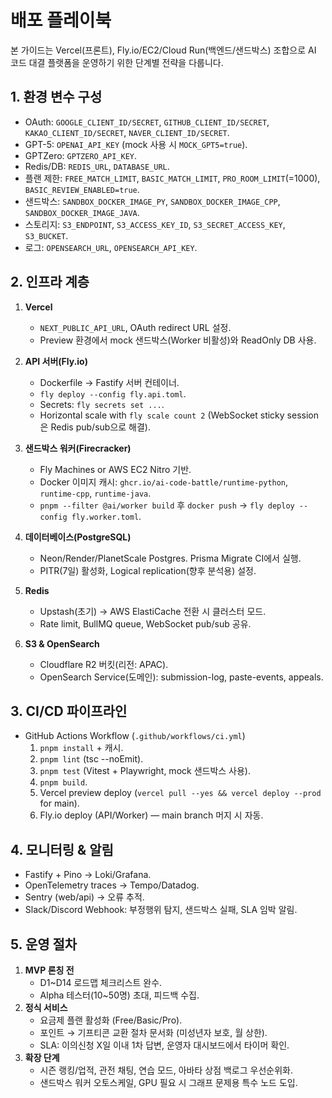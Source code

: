 # 배포 플레이북

본 가이드는 Vercel(프론트), Fly.io/EC2/Cloud Run(백엔드/샌드박스) 조합으로 AI 코드 대결 플랫폼을 운영하기 위한 단계별 전략을 다룹니다.

## 1. 환경 변수 구성

- OAuth: `GOOGLE_CLIENT_ID/SECRET`, `GITHUB_CLIENT_ID/SECRET`, `KAKAO_CLIENT_ID/SECRET`, `NAVER_CLIENT_ID/SECRET`.
- GPT-5: `OPENAI_API_KEY` (mock 사용 시 `MOCK_GPT5=true`).
- GPTZero: `GPTZERO_API_KEY`.
- Redis/DB: `REDIS_URL`, `DATABASE_URL`.
- 플랜 제한: `FREE_MATCH_LIMIT`, `BASIC_MATCH_LIMIT`, `PRO_ROOM_LIMIT`(=1000), `BASIC_REVIEW_ENABLED=true`.
- 샌드박스: `SANDBOX_DOCKER_IMAGE_PY`, `SANDBOX_DOCKER_IMAGE_CPP`, `SANDBOX_DOCKER_IMAGE_JAVA`.
- 스토리지: `S3_ENDPOINT`, `S3_ACCESS_KEY_ID`, `S3_SECRET_ACCESS_KEY`, `S3_BUCKET`.
- 로그: `OPENSEARCH_URL`, `OPENSEARCH_API_KEY`.

## 2. 인프라 계층

1. **Vercel**
   - `NEXT_PUBLIC_API_URL`, OAuth redirect URL 설정.
   - Preview 환경에서 mock 샌드박스(Worker 비활성)와 ReadOnly DB 사용.

2. **API 서버(Fly.io)**
   - Dockerfile → Fastify 서버 컨테이너.
   - `fly deploy --config fly.api.toml`.
   - Secrets: `fly secrets set ...`.
   - Horizontal scale with `fly scale count 2` (WebSocket sticky session은 Redis pub/sub으로 해결).

3. **샌드박스 워커(Firecracker)**
   - Fly Machines or AWS EC2 Nitro 기반.
   - Docker 이미지 캐시: `ghcr.io/ai-code-battle/runtime-python`, `runtime-cpp`, `runtime-java`.
   - `pnpm --filter @ai/worker build` 후 `docker push` → `fly deploy --config fly.worker.toml`.

4. **데이터베이스(PostgreSQL)**
   - Neon/Render/PlanetScale Postgres. Prisma Migrate CI에서 실행.
   - PITR(7일) 활성화, Logical replication(향후 분석용) 설정.

5. **Redis**
   - Upstash(초기) → AWS ElastiCache 전환 시 클러스터 모드.
   - Rate limit, BullMQ queue, WebSocket pub/sub 공유.

6. **S3 & OpenSearch**
   - Cloudflare R2 버킷(리전: APAC).
   - OpenSearch Service(도메인): submission-log, paste-events, appeals.

## 3. CI/CD 파이프라인

- GitHub Actions Workflow (`.github/workflows/ci.yml`)
  1. `pnpm install` + 캐시.
  2. `pnpm lint` (tsc --noEmit).
  3. `pnpm test` (Vitest + Playwright, mock 샌드박스 사용).
  4. `pnpm build`.
  5. Vercel preview deploy (`vercel pull --yes && vercel deploy --prod` for main).
  6. Fly.io deploy (API/Worker) — main branch 머지 시 자동.

## 4. 모니터링 & 알림

- Fastify + Pino → Loki/Grafana.
- OpenTelemetry traces → Tempo/Datadog.
- Sentry (web/api) → 오류 추적.
- Slack/Discord Webhook: 부정행위 탐지, 샌드박스 실패, SLA 임박 알림.

## 5. 운영 절차

1. **MVP 론칭 전**
   - D1~D14 로드맵 체크리스트 완수.
   - Alpha 테스터(10~50명) 초대, 피드백 수집.
2. **정식 서비스**
   - 요금제 플랜 활성화 (Free/Basic/Pro).
   - 포인트 → 기프티콘 교환 절차 문서화 (미성년자 보호, 월 상한).
   - SLA: 이의신청 X일 이내 1차 답변, 운영자 대시보드에서 타이머 확인.
3. **확장 단계**
   - 시즌 랭킹/업적, 관전 채팅, 연습 모드, 아바타 상점 백로그 우선순위화.
   - 샌드박스 워커 오토스케일, GPU 필요 시 그래프 문제용 특수 노드 도입.

